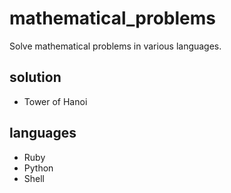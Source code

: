 # mathematical_problems
 Solve mathematical problems in various languages.

## solution
- Tower of Hanoi

## languages
- Ruby
- Python
- Shell
